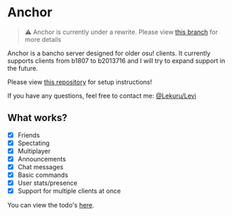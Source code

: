 # Anchor

> ⚠️ Anchor is currently under a rewrite.
> Please view [this branch](https://github.com/osuTitanic/anchor/tree/rewrite) for more details

Anchor is a bancho server designed for older osu! clients.
It currently supports clients from b1807 to b2013716 and I will try to expand support in the future.

Please view [this repository](https://github.com/osuTitanic/titanic) for setup instructions!

If you have any questions, feel free to contact me: [@Lekuru/Levi](https://github.com/lekuruu)

## What works?

- [x] Friends
- [x] Spectating
- [x] Multiplayer
- [x] Announcements
- [x] Chat messages
- [x] Basic commands
- [x] User stats/presence
- [x] Support for multiple clients at once

You can view the todo's [here](https://github.com/users/Lekuruu/projects/2).
